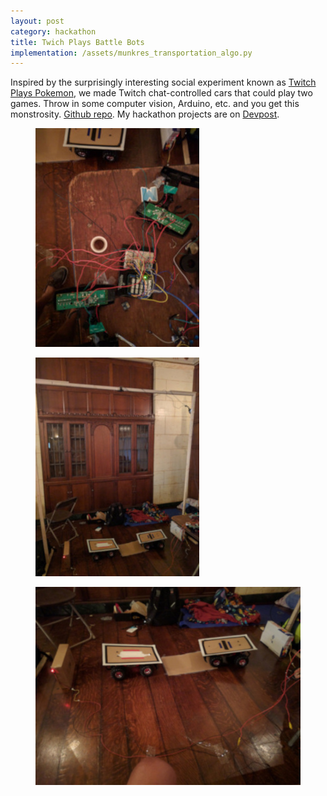 ```yaml
---
layout: post
category: hackathon
title: Twich Plays Battle Bots
implementation: /assets/munkres_transportation_algo.py
---
```


Inspired by the surprisingly interesting social experiment known as [Twitch Plays Pokemon](https://en.wikipedia.org/wiki/Twitch_Plays_Pok%C3%A9mon), we made Twitch chat-controlled cars that could play two games. Throw in some computer vision, Arduino, etc. and you get this monstrosity. [Github repo](https://github.com/cdsupina/MHacks2016). My hackathon projects are on [Devpost](https://devpost.com/pazhyanurv?ref_content=user-portfolio&ref_feature=portfolio&ref_medium=global-nav). 

<div class="mhacks_pics">
    <figure class="three_adjacent_pics">
        <img src="/assets/images/mhacks1.jpg" alt="Our Arduino setup at MHacks"/>
    </figure>
    <figure class= "three_adjacent_pics">
        <img src= "/assets/images/mhacks2.jpg" alt="Full view of the battle bots"/> 
    </figure>
    <figure class="three_adjacent_pics">
        <img src="/assets/images/mhacks3.jpg" alt="Close up of the battle bots"/>
    </figure>
</div>